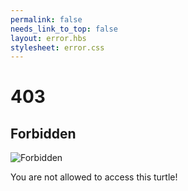 ```yaml
---
permalink: false
needs_link_to_top: false
layout: error.hbs
stylesheet: error.css
---
```


# 403

## Forbidden

<img src="/SchildiChat.svg" alt="Forbidden"/>

You are not allowed to access this turtle!
